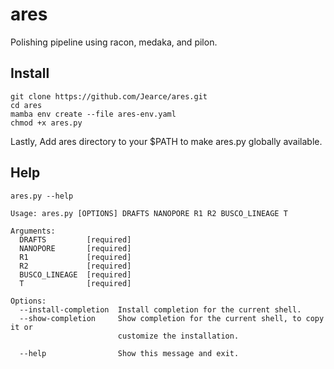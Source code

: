 # ares
Polishing pipeline using racon, medaka, and pilon. 

## Install
```
git clone https://github.com/Jearce/ares.git
cd ares
mamba env create --file ares-env.yaml 
chmod +x ares.py
```
Lastly, Add ares directory to your $PATH to make ares.py globally available.

## Help
```
ares.py --help
```

```
Usage: ares.py [OPTIONS] DRAFTS NANOPORE R1 R2 BUSCO_LINEAGE T

Arguments:
  DRAFTS         [required]
  NANOPORE       [required]
  R1             [required]
  R2             [required]
  BUSCO_LINEAGE  [required]
  T              [required]

Options:
  --install-completion  Install completion for the current shell.
  --show-completion     Show completion for the current shell, to copy it or
                        customize the installation.

  --help                Show this message and exit.
```
